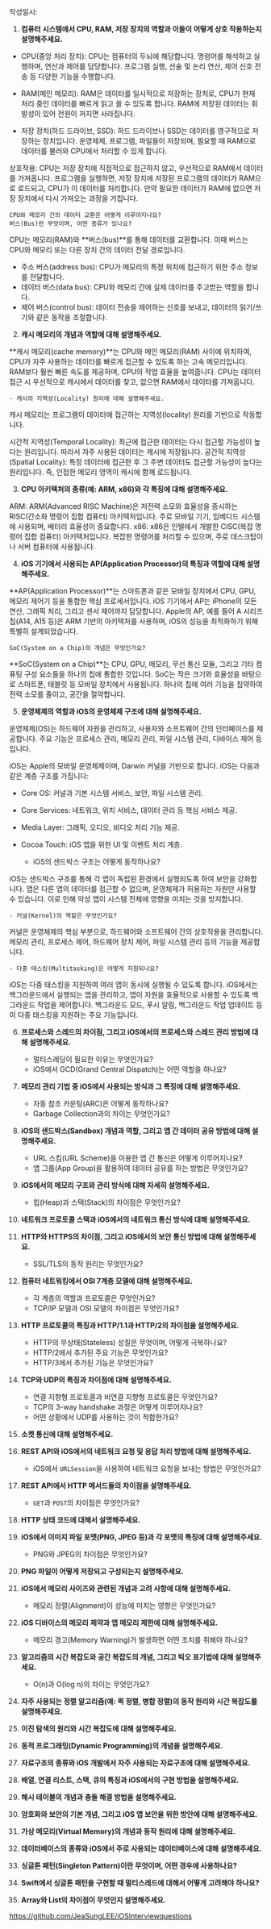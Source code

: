 작성일시: 

1. **컴퓨터 시스템에서 CPU, RAM, 저장 장치의 역할과 이들이 어떻게 상호 작용하는지 설명해주세요.**

- CPU(중앙 처리 장치): CPU는 컴퓨터의 두뇌에 해당합니다. 명령어를 해석하고 실행하며, 연산과 제어를 담당합니다. 프로그램 실행, 산술 및 논리 연산, 제어 신호 전송 등 다양한 기능을 수행합니다.

- RAM(메인 메모리): RAM은 데이터를 일시적으로 저장하는 장치로, CPU가 현재 처리 중인 데이터를 빠르게 읽고 쓸 수 있도록 합니다. RAM에 저장된 데이터는 휘발성이 있어 전원이 꺼지면 사라집니다.

- 저장 장치(하드 드라이브, SSD): 하드 드라이브나 SSD는 데이터를 영구적으로 저장하는 장치입니다. 운영체제, 프로그램, 파일들이 저장되며, 필요할 때 RAM으로 데이터를 불러와 CPU에서 처리할 수 있게 합니다.

상호작용: CPU는 저장 장치에 직접적으로 접근하지 않고, 우선적으로 RAM에서 데이터를 가져옵니다. 프로그램을 실행하면, 저장 장치에 저장된 프로그램의 데이터가 RAM으로 로드되고, CPU가 이 데이터를 처리합니다. 만약 필요한 데이터가 RAM에 없으면 저장 장치에서 다시 가져오는 과정을 거칩니다.

```
CPU와 메모리 간의 데이터 교환은 어떻게 이루어지나요?
버스(Bus)란 무엇이며, 어떤 종류가 있나요?
```

CPU는 메모리(RAM)와 **버스(bus)**를 통해 데이터를 교환합니다. 이때 버스는 CPU와 메모리 또는 다른 장치 간의 데이터 전달 경로입니다.

- 주소 버스(address bus): CPU가 메모리의 특정 위치에 접근하기 위한 주소 정보를 전달합니다.
- 데이터 버스(data bus): CPU와 메모리 간에 실제 데이터를 주고받는 역할을 합니다.
- 제어 버스(control bus): 데이터 전송을 제어하는 신호를 보내고, 데이터의 읽기/쓰기와 같은 동작을 조절합니다.

    
2.  **캐시 메모리의 개념과 역할에 대해 설명해주세요.**

**캐시 메모리(cache memory)**는 CPU와 메인 메모리(RAM) 사이에 위치하여, CPU가 자주 사용하는 데이터를 빠르게 접근할 수 있도록 하는 고속 메모리입니다. RAM보다 훨씬 빠른 속도를 제공하며, CPU의 작업 효율을 높여줍니다. CPU는 데이터 접근 시 우선적으로 캐시에서 데이터를 찾고, 없으면 RAM에서 데이터를 가져옵니다.
    
    - 캐시의 지역성(Locality) 원리에 대해 설명해주세요.

캐시 메모리는 프로그램이 데이터에 접근하는 지역성(locality) 원리를 기반으로 작동합니다.

시간적 지역성(Temporal Locality): 최근에 접근한 데이터는 다시 접근할 가능성이 높다는 원리입니다. 따라서 자주 사용된 데이터는 캐시에 저장됩니다.
공간적 지역성(Spatial Locality): 특정 데이터에 접근한 후 그 주변 데이터도 접근할 가능성이 높다는 원리입니다. 즉, 인접한 메모리 영역이 캐시에 함께 로드됩니다.

3. **CPU 아키텍처의 종류(예: ARM, x86)와 각 특징에 대해 설명해주세요.**

ARM: ARM(Advanced RISC Machine)은 저전력 소모와 효율성을 중시하는 RISC(간소화 명령어 집합 컴퓨터) 아키텍처입니다. 주로 모바일 기기, 임베디드 시스템에 사용되며, 배터리 효율성이 중요합니다.
x86: x86은 인텔에서 개발한 CISC(복잡 명령어 집합 컴퓨터) 아키텍처입니다. 복잡한 명령어를 처리할 수 있으며, 주로 데스크탑이나 서버 컴퓨터에 사용됩니다.

    
4. **iOS 기기에서 사용되는 AP(Application Processor)의 특징과 역할에 대해 설명해주세요.**

**AP(Application Processor)**는 스마트폰과 같은 모바일 장치에서 CPU, GPU, 메모리 제어기 등을 통합한 핵심 프로세서입니다. iOS 기기에서 AP는 iPhone의 모든 연산, 그래픽 처리, 그리고 센서 제어까지 담당합니다. Apple의 AP, 예를 들어 A 시리즈 칩(A14, A15 등)은 ARM 기반의 아키텍처를 사용하며, iOS의 성능을 최적화하기 위해 특별히 설계되었습니다.

```
SoC(System on a Chip)의 개념은 무엇인가요?
```

**SoC(System on a Chip)**는 CPU, GPU, 메모리, 무선 통신 모듈, 그리고 기타 컴퓨팅 구성 요소들을 하나의 칩에 통합한 것입니다. SoC는 작은 크기와 효율성을 바탕으로 스마트폰, 태블릿 등 모바일 장치에서 사용됩니다. 하나의 칩에 여러 기능을 집약하여 전력 소모를 줄이고, 공간을 절약합니다.



5. **운영체제의 역할과 iOS의 운영체제 구조에 대해 설명해주세요.**

운영체제(OS)는 하드웨어 자원을 관리하고, 사용자와 소프트웨어 간의 인터페이스를 제공합니다. 주요 기능은 프로세스 관리, 메모리 관리, 파일 시스템 관리, 디바이스 제어 등입니다.

iOS는 Apple의 모바일 운영체제이며, Darwin 커널을 기반으로 합니다. iOS는 다음과 같은 계층 구조를 가집니다:

- Core OS: 커널과 기본 시스템 서비스, 보안, 파일 시스템 관리.
- Core Services: 네트워크, 위치 서비스, 데이터 관리 등 핵심 서비스 제공.
- Media Layer: 그래픽, 오디오, 비디오 처리 기능 제공.
- Cocoa Touch: iOS 앱을 위한 UI 및 이벤트 처리 계층.

    
    - iOS의 샌드박스 구조는 어떻게 동작하나요?

iOS는 샌드박스 구조를 통해 각 앱이 독립된 환경에서 실행되도록 하여 보안을 강화합니다. 앱은 다른 앱의 데이터를 접근할 수 없으며, 운영체제가 허용하는 자원만 사용할 수 있습니다. 이로 인해 악성 앱이 시스템 전체에 영향을 미치는 것을 방지합니다.

    - 커널(Kernel)의 역할은 무엇인가요?

커널은 운영체제의 핵심 부분으로, 하드웨어와 소프트웨어 간의 상호작용을 관리합니다. 메모리 관리, 프로세스 제어, 하드웨어 장치 제어, 파일 시스템 관리 등의 기능을 제공합니다.

    - 다중 태스킹(Multitasking)은 어떻게 지원되나요?
iOS는 다중 태스킹을 지원하여 여러 앱이 동시에 실행될 수 있도록 합니다. iOS에서는 백그라운드에서 실행되는 앱을 관리하고, 앱이 자원을 효율적으로 사용할 수 있도록 백그라운드 작업을 제어합니다. 백그라운드 모드, 푸시 알림, 백그라운드 작업 업데이트 등이 다중 태스킹을 지원하는 주요 기능입니다.




6. **프로세스와 스레드의 차이점, 그리고 iOS에서의 프로세스와 스레드 관리 방법에 대해 설명해주세요.**
    
    - 멀티스레딩이 필요한 이유는 무엇인가요?
    - iOS에서 GCD(Grand Central Dispatch)는 어떤 역할을 하나요?
7. **메모리 관리 기법 중 iOS에서 사용되는 방식과 그 특징에 대해 설명해주세요.**
    
    - 자동 참조 카운팅(ARC)은 어떻게 동작하나요?
    - Garbage Collection과의 차이는 무엇인가요?
8. **iOS의 샌드박스(Sandbox) 개념과 역할, 그리고 앱 간 데이터 공유 방법에 대해 설명해주세요.**
    
    - URL 스킴(URL Scheme)을 이용한 앱 간 통신은 어떻게 이루어지나요?
    - 앱 그룹(App Group)을 활용하여 데이터 공유를 하는 방법은 무엇인가요?
9. **iOS에서의 메모리 구조와 관리 방식에 대해 자세히 설명해주세요.**
    
    - 힙(Heap)과 스택(Stack)의 차이점은 무엇인가요?
10. **네트워크 프로토콜 스택과 iOS에서의 네트워크 통신 방식에 대해 설명해주세요.**
    
11. **HTTP와 HTTPS의 차이점, 그리고 iOS에서의 보안 통신 방법에 대해 설명해주세요.**
    
    - SSL/TLS의 동작 원리는 무엇인가요?
12. **컴퓨터 네트워킹에서 OSI 7계층 모델에 대해 설명해주세요.**
    
    - 각 계층의 역할과 프로토콜은 무엇인가요?
    - TCP/IP 모델과 OSI 모델의 차이점은 무엇인가요?
13. **HTTP 프로토콜의 특징과 HTTP/1.1과 HTTP/2의 차이점을 설명해주세요.**
    
    - HTTP의 무상태(Stateless) 성질은 무엇이며, 어떻게 극복하나요?
    - HTTP/2에서 추가된 주요 기능은 무엇인가요?
    - HTTP/3에서 추가된 기능은 무엇인가요?
14. **TCP와 UDP의 특징과 차이점에 대해 설명해주세요.**
    
    - 연결 지향형 프로토콜과 비연결 지향형 프로토콜은 무엇인가요?
    - TCP의 3-way handshake 과정은 어떻게 이루어지나요?
    - 어떤 상황에서 UDP를 사용하는 것이 적합한가요?
15. **소켓 통신에 대해 설명해주세요.**
    
16. **REST API와 iOS에서의 네트워크 요청 및 응답 처리 방법에 대해 설명해주세요.**
    
    - iOS에서 `URLSession`을 사용하여 네트워크 요청을 보내는 방법은 무엇인가요?
17. **REST API에서 HTTP 메서드들의 차이점을 설명해주세요.**
    
    - `GET`과 `POST`의 차이점은 무엇인가요?
18. **HTTP 상태 코드에 대해서 설명해주세요.**
    
19. **iOS에서 이미지 파일 포맷(PNG, JPEG 등)과 각 포맷의 특징에 대해 설명해주세요.**
    
    - PNG와 JPEG의 차이점은 무엇인가요?
20. **PNG 파일이 어떻게 저장되고 구성되는지 설명해주세요.**
    
21. **iOS에서 메모리 사이즈와 관련된 개념과 고려 사항에 대해 설명해주세요.**
    
    - 메모리 정렬(Alignment)이 성능에 미치는 영향은 무엇인가요?
22. **iOS 디바이스의 메모리 제약과 앱 메모리 제한에 대해 설명해주세요.**
    
    - 메모리 경고(Memory Warning)가 발생하면 어떤 조치를 취해야 하나요?
23. **알고리즘의 시간 복잡도와 공간 복잡도의 개념, 그리고 빅오 표기법에 대해 설명해주세요.**
    
    - O(n)과 O(log n)의 차이는 무엇인가요?
24. **자주 사용되는 정렬 알고리즘(예: 퀵 정렬, 병합 정렬)의 동작 원리와 시간 복잡도를 설명해주세요.**
    
25. **이진 탐색의 원리와 시간 복잡도에 대해 설명해주세요.**
    
26. **동적 프로그래밍(Dynamic Programming)의 개념을 설명해주세요.**
    
27. **자료구조의 종류와 iOS 개발에서 자주 사용되는 자료구조에 대해 설명해주세요.**
    
28. **배열, 연결 리스트, 스택, 큐의 특징과 iOS에서의 구현 방법을 설명해주세요.**
    
29. **해시 테이블의 개념과 충돌 해결 방법을 설명해주세요.**
    
30. **암호화와 보안의 기본 개념, 그리고 iOS 앱 보안을 위한 방안에 대해 설명해주세요.**
    
31. **가상 메모리(Virtual Memory)의 개념과 동작 원리에 대해 설명해주세요.**
    
32. **데이터베이스의 종류와 iOS에서 주로 사용되는 데이터베이스에 대해 설명해주세요.**
    
33. **싱글톤 패턴(Singleton Pattern)이란 무엇이며, 어떤 경우에 사용하나요?**
    
34. **Swift에서 싱글톤 패턴을 구현할 때 멀티스레드에 대해서 어떻게 고려해야 하나요?**
    
35. **Array와 List의 차이점이 무엇인지 설명해주세요.**




https://github.com/JeaSungLEE/iOSInterviewquestions
